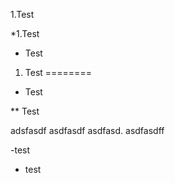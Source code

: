 1.Test

*1.Test

- Test

1. Test
========

* Test

** Test

adsfasdf
asdfasdf
asdfasd.
asdfasdff

 -test
 - test